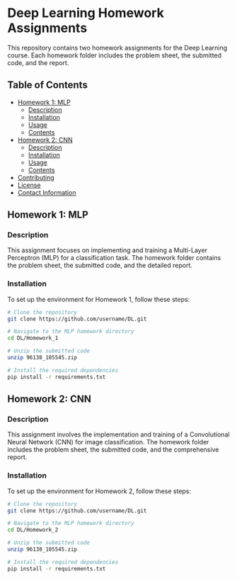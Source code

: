 # Deep Learning Homework Assignments

This repository contains two homework assignments for the Deep Learning course. Each homework folder includes the problem sheet, the submitted code, and the report.

## Table of Contents

- [Homework 1: MLP](#homework-1-mlp)
  - [Description](#description)
  - [Installation](#installation)
  - [Usage](#usage)
  - [Contents](#contents)
- [Homework 2: CNN](#homework-2-cnn)
  - [Description](#description)
  - [Installation](#installation)
  - [Usage](#usage)
  - [Contents](#contents)
- [Contributing](#contributing)
- [License](#license)
- [Contact Information](#contact-information)

## Homework 1: MLP

### Description

This assignment focuses on implementing and training a Multi-Layer Perceptron (MLP) for a classification task. The homework folder contains the problem sheet, the submitted code, and the detailed report.

### Installation

To set up the environment for Homework 1, follow these steps:

```bash
# Clone the repository
git clone https://github.com/username/DL.git

# Navigate to the MLP homework directory
cd DL/Homework_1

# Unzip the submitted code
unzip 96138_105545.zip

# Install the required dependencies
pip install -r requirements.txt


```
## Homework 2: CNN

### Description

This assignment involves the implementation and training of a Convolutional Neural Network (CNN) for image classification. The homework folder includes the problem sheet, the submitted code, and the comprehensive report.

### Installation

To set up the environment for Homework 2, follow these steps:

```bash
# Clone the repository
git clone https://github.com/username/DL.git

# Navigate to the MLP homework directory
cd DL/Homework_2

# Unzip the submitted code
unzip 96138_105545.zip

# Install the required dependencies
pip install -r requirements.txt


```